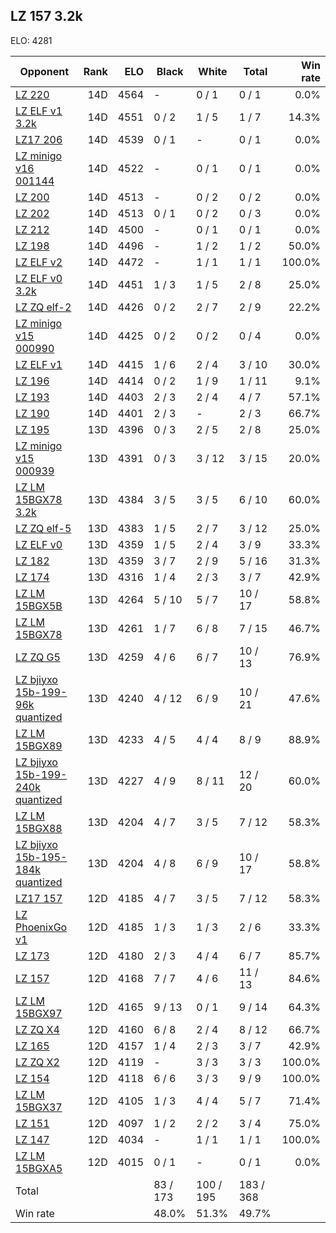 ## LZ 157 3.2k ##

ELO: 4281

Opponent | Rank | ELO | Black | White | Total | Win rate
---------|-----:|----:|-------|-------|-------|-------:
[LZ 220](LZ%20220.md) | 14D | 4564 | - | 0 / 1 | 0 / 1 | 0.0%
[LZ ELF v1 3.2k](LZ%20ELF%20v1%203.2k.md) | 14D | 4551 | 0 / 2 | 1 / 5 | 1 / 7 | 14.3%
[LZ17 206](LZ17%20206.md) | 14D | 4539 | 0 / 1 | - | 0 / 1 | 0.0%
[LZ minigo v16 001144](LZ%20minigo%20v16%20001144.md) | 14D | 4522 | - | 0 / 1 | 0 / 1 | 0.0%
[LZ 200](LZ%20200.md) | 14D | 4513 | - | 0 / 2 | 0 / 2 | 0.0%
[LZ 202](LZ%20202.md) | 14D | 4513 | 0 / 1 | 0 / 2 | 0 / 3 | 0.0%
[LZ 212](LZ%20212.md) | 14D | 4500 | - | 0 / 1 | 0 / 1 | 0.0%
[LZ 198](LZ%20198.md) | 14D | 4496 | - | 1 / 2 | 1 / 2 | 50.0%
[LZ ELF v2](LZ%20ELF%20v2.md) | 14D | 4472 | - | 1 / 1 | 1 / 1 | 100.0%
[LZ ELF v0 3.2k](LZ%20ELF%20v0%203.2k.md) | 14D | 4451 | 1 / 3 | 1 / 5 | 2 / 8 | 25.0%
[LZ ZQ elf-2](LZ%20ZQ%20elf-2.md) | 14D | 4426 | 0 / 2 | 2 / 7 | 2 / 9 | 22.2%
[LZ minigo v15 000990](LZ%20minigo%20v15%20000990.md) | 14D | 4425 | 0 / 2 | 0 / 2 | 0 / 4 | 0.0%
[LZ ELF v1](LZ%20ELF%20v1.md) | 14D | 4415 | 1 / 6 | 2 / 4 | 3 / 10 | 30.0%
[LZ 196](LZ%20196.md) | 14D | 4414 | 0 / 2 | 1 / 9 | 1 / 11 | 9.1%
[LZ 193](LZ%20193.md) | 14D | 4403 | 2 / 3 | 2 / 4 | 4 / 7 | 57.1%
[LZ 190](LZ%20190.md) | 14D | 4401 | 2 / 3 | - | 2 / 3 | 66.7%
[LZ 195](LZ%20195.md) | 13D | 4396 | 0 / 3 | 2 / 5 | 2 / 8 | 25.0%
[LZ minigo v15 000939](LZ%20minigo%20v15%20000939.md) | 13D | 4391 | 0 / 3 | 3 / 12 | 3 / 15 | 20.0%
[LZ LM 15BGX78 3.2k](LZ%20LM%2015BGX78%203.2k.md) | 13D | 4384 | 3 / 5 | 3 / 5 | 6 / 10 | 60.0%
[LZ ZQ elf-5](LZ%20ZQ%20elf-5.md) | 13D | 4383 | 1 / 5 | 2 / 7 | 3 / 12 | 25.0%
[LZ ELF v0](LZ%20ELF%20v0.md) | 13D | 4359 | 1 / 5 | 2 / 4 | 3 / 9 | 33.3%
[LZ 182](LZ%20182.md) | 13D | 4359 | 3 / 7 | 2 / 9 | 5 / 16 | 31.3%
[LZ 174](LZ%20174.md) | 13D | 4316 | 1 / 4 | 2 / 3 | 3 / 7 | 42.9%
[LZ LM 15BGX5B](LZ%20LM%2015BGX5B.md) | 13D | 4264 | 5 / 10 | 5 / 7 | 10 / 17 | 58.8%
[LZ LM 15BGX78](LZ%20LM%2015BGX78.md) | 13D | 4261 | 1 / 7 | 6 / 8 | 7 / 15 | 46.7%
[LZ ZQ G5](LZ%20ZQ%20G5.md) | 13D | 4259 | 4 / 6 | 6 / 7 | 10 / 13 | 76.9%
[LZ bjiyxo 15b-199-96k quantized](LZ%20bjiyxo%2015b-199-96k%20quantized.md) | 13D | 4240 | 4 / 12 | 6 / 9 | 10 / 21 | 47.6%
[LZ LM 15BGX89](LZ%20LM%2015BGX89.md) | 13D | 4233 | 4 / 5 | 4 / 4 | 8 / 9 | 88.9%
[LZ bjiyxo 15b-199-240k quantized](LZ%20bjiyxo%2015b-199-240k%20quantized.md) | 13D | 4227 | 4 / 9 | 8 / 11 | 12 / 20 | 60.0%
[LZ LM 15BGX88](LZ%20LM%2015BGX88.md) | 13D | 4204 | 4 / 7 | 3 / 5 | 7 / 12 | 58.3%
[LZ bjiyxo 15b-195-184k quantized](LZ%20bjiyxo%2015b-195-184k%20quantized.md) | 13D | 4204 | 4 / 8 | 6 / 9 | 10 / 17 | 58.8%
[LZ17 157](LZ17%20157.md) | 12D | 4185 | 4 / 7 | 3 / 5 | 7 / 12 | 58.3%
[LZ PhoenixGo v1](LZ%20PhoenixGo%20v1.md) | 12D | 4185 | 1 / 3 | 1 / 3 | 2 / 6 | 33.3%
[LZ 173](LZ%20173.md) | 12D | 4180 | 2 / 3 | 4 / 4 | 6 / 7 | 85.7%
[LZ 157](LZ%20157.md) | 12D | 4168 | 7 / 7 | 4 / 6 | 11 / 13 | 84.6%
[LZ LM 15BGX97](LZ%20LM%2015BGX97.md) | 12D | 4165 | 9 / 13 | 0 / 1 | 9 / 14 | 64.3%
[LZ ZQ X4](LZ%20ZQ%20X4.md) | 12D | 4160 | 6 / 8 | 2 / 4 | 8 / 12 | 66.7%
[LZ 165](LZ%20165.md) | 12D | 4157 | 1 / 4 | 2 / 3 | 3 / 7 | 42.9%
[LZ ZQ X2](LZ%20ZQ%20X2.md) | 12D | 4119 | - | 3 / 3 | 3 / 3 | 100.0%
[LZ 154](LZ%20154.md) | 12D | 4118 | 6 / 6 | 3 / 3 | 9 / 9 | 100.0%
[LZ LM 15BGX37](LZ%20LM%2015BGX37.md) | 12D | 4105 | 1 / 3 | 4 / 4 | 5 / 7 | 71.4%
[LZ 151](LZ%20151.md) | 12D | 4097 | 1 / 2 | 2 / 2 | 3 / 4 | 75.0%
[LZ 147](LZ%20147.md) | 12D | 4034 | - | 1 / 1 | 1 / 1 | 100.0%
[LZ LM 15BGXA5](LZ%20LM%2015BGXA5.md) | 12D | 4015 | 0 / 1 | - | 0 / 1 | 0.0%
Total | | | 83 / 173 | 100 / 195 | 183 / 368 | 
Win rate| | | 48.0% | 51.3% | 49.7% | 
